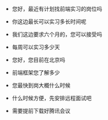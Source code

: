 - 您好，最近有计划找前端实习的岗位吗
- 你这边最长可以实习多长时间呢
- 我们这边要求六个月的，您可以接受吗
- 每周可以实习多少天
- 您好，您目前在北京吗

- 前端框架您了解多少

- 您最快到岗大概什么时候



- 什么时候方便，先安排远程面试吧
- 需要提前下载好腾讯会议